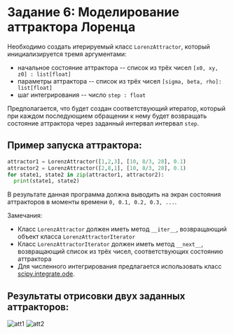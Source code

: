 # Задание 6: Моделирование аттрактора Лоренца

Необходимо создать итерируемый класс `LorenzAttractor`, который инициализируется тремя аргументами:
- начальное состояние аттрактора -- список из трёх чисел `[x0, xy, z0] : list[float]`
- параметры аттрактора -- список из трёх чисел `[sigma, beta, rho]: list[float]`
- шаг интегрирования -- число `step : float`


Предполагается, что будет создан соответствующий итератор, который при каждом последующием обращении к нему будет возвращать состояние аттрактора через заданный интервал интервал `step`.

## Пример запуска аттрактора:
```python
attractor1 = LorenzAttractor([1,2,3], [10, 8/3, 28], 0.1)
attractor2 = LorenzAttractor([2,8,1], [10, 8/3, 28], 0.1)
for state1, state2 in zip(attractor1, attractor2):
  print(state1, state2)
```
В результате данная программа должна выводить на экран состояния аттракторов в моменты времени `0, 0.1, 0.2, 0.3, ...`.

Замечания:
* Класс `LorenzAttractor` должен иметь метод `__iter__`, возвращающий объект класса `LorenzAttractorIterator`
* Класс `LorenzAttractorIterator` должен иметь метод `__next__`, возвращающий список из трёх чисел, соответствующих состоянию аттрактора
* Для численного интегрирования предлагается использовать класс [scipy.integrate.ode](https://docs.scipy.org/doc/scipy/reference/generated/scipy.integrate.ode.html).

## Результаты отрисовки двух заданных аттракторов:
![att1](https://gitlab.sirius-web.org/students/2022/donskoy.ae/hometasks/task6/-/blob/master/images/Attractor-0.png)
![att2](https://gitlab.sirius-web.org/students/2022/donskoy.ae/hometasks/task6/-/blob/master/images/Attractor-1.png)
